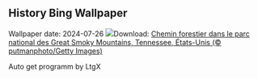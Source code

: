 ## History Bing Wallpaper
Wallpaper date: 2024-07-26
![](https://www.bing.com/th?id=OHR.SmokyMountainTrail_FR-CA1099318024_UHD.jpg&w=1000)Download: [Chemin forestier dans le parc national des Great Smoky Mountains, Tennessee, États-Unis (© putmanphoto/Getty Images)](https://www.bing.com/th?id=OHR.SmokyMountainTrail_FR-CA1099318024_UHD.jpg)

Auto get programm by LtgX
